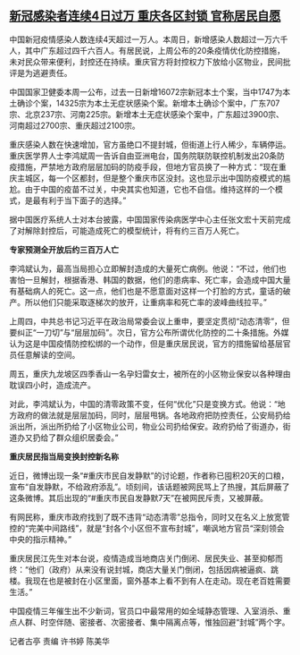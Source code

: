 <!--1668403545000-->
[新冠感染者连续4日过万 重庆各区封锁 官称居民自愿](https://www.rfa.org/mandarin/yataibaodao/huanjing/gt1-11142022002502.html)
------

<p><span style="font-weight: 400;">中国新冠疫情感染人数连续4天超过一万人。本周日，新增感染人数超过一万六千人，其中广东超过四千六百人。有居民说，上周公布的20条疫情优化防控措施，未对民众带来便利，封控还在持续。重庆官方将封控权力下放给小区物业，民间批评是为逃避责任。</span></p><p><span style="font-weight: 400;">中国国家卫健委本周一公布，过去一日新增16072宗新冠本土个案，当中1747为本土确诊个案，14325宗为本土无症状感染个案。新增本土确诊个案中，广东707宗、北京237宗、河南225宗。新增本土无症状感染个案中，广东超过3900宗、河南超过2700宗、重庆超过2100宗。</span></p><p><span style="font-weight: 400;">重庆感染人数在快速增加，官方虽绝口不提封城，但街道上行人稀少，车辆停运。重庆医学界人士李鸿斌周一告诉自由亚洲电台，国务院联防联控机制发出20条防疫措施，严禁地方政府层层加码的防疫手段，但地方官员换了一种方式：“现在重庆主城区，每一个区都封，但是整个重庆市区没封。这也显示出中国防疫模式的尴尬。由于中国的疫苗不过关，中央其实也知道，它也不自信。维持这样的一个模式，是最有利于当下面子的选择。”</span></p><p><span style="font-weight: 400;">据中国医疗系统人士对本台披露，中国国家传染病医学中心主任张文宏十天前完成了对解除封控后，可能造成死亡的模型统计，将有约三百万人死亡。</span></p><p><b>专家预测全开放后约三百万人亡</b></p><p><span style="font-weight: 400;">李鸿斌认为，最高当局担心立即解封造成的大量死亡病例。他说：“不过，他们也害怕一旦解封，根据香港、韩国的数据，他们的患病率、死亡率，会造成中国大量有基础病人的死亡。这一点，他们也是不愿意面对这样一个打脸的方式，童话的破产。所以他们只能采取逐梯次的放开，让重病率和死亡率的波峰曲线拉平。”</span></p><p><span style="font-weight: 400;">上周四，中共总书记习近平在政治局常委会议上重申，要坚定贯彻“动态清零”，但要纠正“一刀切”与“层层加码”。次日，官方公布所谓优化防控的二十条措施。外媒认为这是中国疫情防控松绑的一个动作，但是重庆居民说，官方的措施留给基层官员任意解读的空间。</span></p><p><span style="font-weight: 400;">周五，重庆九龙坡区四季香山一名孕妇雷女士，被所在的小区物业保安以各种理由耽误四小时，造成流产。</span></p><p><span style="font-weight: 400;">对此，李鸿斌认为，中国的清零政策不变，任何“优化”只是变换方式。他说：“地方政府的做法就是层层加码，同时，层层甩锅。各地政府把防控责任，公安局扔给派出所，派出所扔给了小区物业公司，物业公司扔给保安。政府扔给了街道办，街道办又扔给了群众组织居委会。”</span></p><p><b>重庆居民指当局变换封控新名称</b></p><p><span style="font-weight: 400;">近日，微博出现一条“#重庆市民自发静默”的讨论题，作者称已囤积20天的口粮，宣布“自发静默，不给政府添乱”。顷刻间，该话题被网民骂上了热搜，其后屏蔽了这条微博。其后出现的“#重庆市民自发静默7天”在被网民斥责，又被屏蔽。</span></p><p><span style="font-weight: 400;">有网民称，重庆市政府找到了既不违背“动态清零”总指令，同时又在名义上放宽管控的“完美中间路线”，就是“封各个小区但不宣布封城”，嘲讽地方官员“深刻领会中央的指示精神。”</span></p><p><span style="font-weight: 400;">重庆居民江先生对本台说，疫情造成当地商店关门倒闭、居民失业、甚至抑郁而终：“他们（政府）从来没有说封城，商店大量关门倒闭，包括因病被逼疯、跳楼。我现在也是被封在小区里面，窗外基本上看不到有人在走动。现在老百姓需要生活。”</span></p><p><span style="font-weight: 400;">中国疫情三年催生出不少新词，官员口中最常用的如全域静态管理、入室消杀、重点人群、时空伴随、密接者、次密接者、集中隔离点等，惟独回避“封城”两个字。</span></p><p><span style="font-weight: 400;">记者古亭 责编 许书婷 陈美华 </span></p><p><br/><br/></p>
